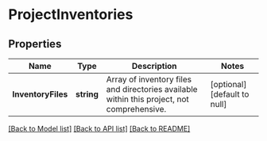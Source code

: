 # ProjectInventories

## Properties
Name | Type | Description | Notes
------------ | ------------- | ------------- | -------------
**InventoryFiles** | **string** | Array of inventory files and directories available within this project, not comprehensive. | [optional] [default to null]

[[Back to Model list]](../README.md#documentation-for-models) [[Back to API list]](../README.md#documentation-for-api-endpoints) [[Back to README]](../README.md)

